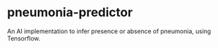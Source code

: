 # pneumonia-predictor
An AI implementation to infer presence or absence of pneumonia, using Tensorflow.
